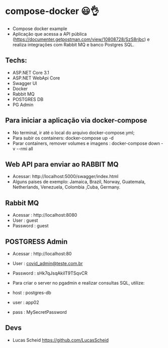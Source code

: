 # compose-docker 😃👌
  
  - Compose docker example
  - Aplicação que acessa a API pública (https://documenter.getpostman.com/view/10808728/SzS8rjbc) e realiza integrações com Rabbit MQ e banco Postgres SQL.  

## Techs:

 - ASP.NET Core 3.1
 - ASP.NET WebApi Core
 - Swagger UI
 - Docker
 - Rabbit MQ
 - POSTGRES DB
 - PG Admin

## Para iniciar a aplicação via docker-compose
  
  - No terminal, ir até o local do arquivo docker-compose.yml;
  - Para subir os containers: docker-compose up -d 
  - Parar containers, remover volumes e imagens : docker-compose down -v --rmi all


## Web API para enviar ao RABBIT MQ   
  
  - Acessar: http://localhost:5000/swagger/index.html
  - Alguns paises de exemplo: Jamaica, Brazil, Norway, Guatemala, Netherlands, Venezuela, Colombia ,Cuba, Germany.
  
## Rabbit MQ
   
   - Acessar : http://localhost:8080
   - User : guest
   - Password : guest
   
## POSTGRESS Admin
   
   - Acessar : http://localhost:80
   - User : covid_admin@teste.com.br
   - Password : sHk7qJsqAkilT9TSqvCR
      
   - Para criar o server no pgadmin e realizar consultas SQL, utilize:
   - host : postgres-db
   - user : app02
   - pass : MySecretPassword
	 
   
## Devs 
   
   - Lucas Scheid https://github.com/LucasScheid  
   

